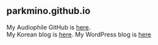 ## parkmino.github.io

My Audiophile GitHub is [here](http://github.com/parkmino/audiophile).  
My Korean blog is [here](http://parkmino45.blog.me/).
My WordPress blog is [here](https://mino170001903.wordpress.com)
